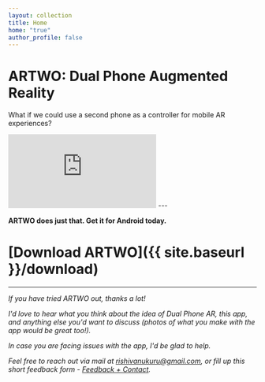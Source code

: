 ```yaml
---
layout: collection
title: Home
home: "true"
author_profile: false
---
```


# ARTWO: Dual Phone Augmented Reality

What if we could use a second phone as a controller for mobile AR experiences?


<iframe class = "video" src="https://www.youtube.com/embed/tGxPzaMrzkY" frameborder="0" allow="accelerometer; autoplay; encrypted-media; gyroscope; picture-in-picture" allowfullscreen></iframe>
---

**ARTWO does just that. Get it for Android today.**

# [Download ARTWO]({{ site.baseurl }}/download)


<div style = "display: none; width: 300px; margin-left:-20px; padding-left:0px;"><a href='https://play.google.com/store/apps/details?id=com.rishivanukuru.artwo&pcampaignid=pcampaignidMKT-Other-global-all-co-prtnr-py-PartBadge-Mar2515-1'><img width="200" alt='Get it on Google Play' src='https://play.google.com/intl/en_us/badges/static/images/badges/en_badge_web_generic.png'/></a></div>



---

_If you have tried ARTWO out, thanks a lot!_

_I'd love to hear what you think about the idea of Dual Phone AR, this app, and anything else you'd want to discuss (photos of what you make with the app would be great too!)._

_In case you are facing issues with the app, I'd be glad to help._

_Feel free to reach out via mail at [rishivanukuru@gmail.com](mailto:rishi.vanukuru@gmail.com), or fill up this short feedback form - [Feedback + Contact](https://forms.gle/6M46oE522SQt2Eef9)._
